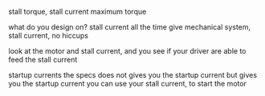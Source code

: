 
stall torque, stall current
maximum torque

what do you design on? stall current all the time
give mechanical system, stall current, no hiccups

look at the motor and stall current, and you see if your driver are able to feed the stall current

startup currents
the specs does not gives you the startup current but gives you the startup current
you can use your stall current, to start the motor

